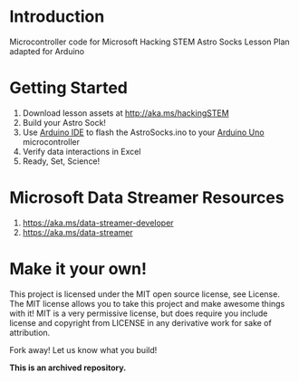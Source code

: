  # Introduction
Microcontroller code for Microsoft Hacking STEM Astro Socks Lesson Plan adapted for Arduino

# Getting Started
1. Download lesson assets at http://aka.ms/hackingSTEM
1. Build your Astro Sock!
1. Use [Arduino IDE](https://www.arduino.cc/en/Main/Software) to flash the AstroSocks.ino to your [Arduino Uno](https://store.arduino.cc/usa/arduino-uno-rev3) microcontroller
1. Verify data interactions in Excel
1. Ready, Set, Science!

# Microsoft Data Streamer Resources
1. https://aka.ms/data-streamer-developer
1. https://aka.ms/data-streamer

# Make it your own!
This project is licensed under the MIT open source license, see License. The MIT license allows you to take this project and make awesome things with it! MIT is a very permissive license, but does require you include license and copyright from LICENSE in any derivative work for sake of attribution.

Fork away! Let us know what you build!

**This is an archived repository.**
